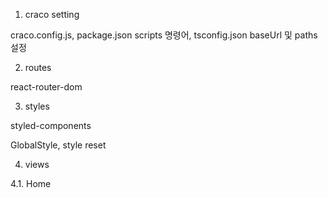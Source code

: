 1. craco setting

craco.config.js, package.json scripts 명령어, tsconfig.json baseUrl 및 paths 설정

2. routes

react-router-dom

3. styles

styled-components

GlobalStyle, style reset

4. views

4.1. Home
